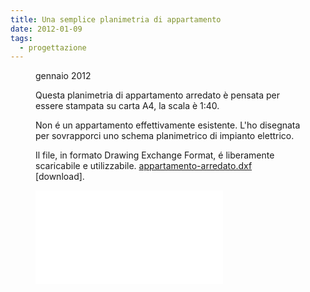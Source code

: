 ```yaml
---
title: Una semplice planimetria di appartamento
date: 2012-01-09
tags:
  - progettazione
---
```


<figure>
<figcaption>
<p><time >gennaio 2012 </time></p>
<p>Questa planimetria di appartamento arredato è pensata per essere stampata su carta A4, la scala è 1:40.</p>
<p>Non é un appartamento effettivamente esistente. L'ho disegnata per sovrapporci uno schema planimetrico
di impianto elettrico.</p>
<p>Il file, in formato Drawing Exchange Format, é liberamente scaricabile e utilizzabile.
<a href="appartamento-arredato.dxf">appartamento-arredato.dxf</a> [download].</p>
</figcaption>
  <embed src="appartamento-arredato.svg" alt="planimetria">
</figure>
